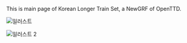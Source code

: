 This is main page of Korean Longer Train Set, a NewGRF of OpenTTD.

![일러스트](https://github.com/SerpensNebula/Korean-Longer-Train-Set/assets/75788864/63fbe084-86d2-4026-846b-390f1f04645c)

![일러스트 2](https://github.com/user-attachments/assets/6cee3b72-7441-4f4a-b85b-fde97fbd6698)
